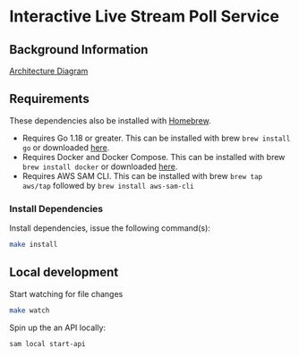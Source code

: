 # Interactive Live Stream Poll Service

## Background Information

[Architecture Diagram](https://lucid.app/lucidchart/3fb1c616-c51d-48c0-80db-ff5b60394038/edit?invitationId=inv_a9678cf9-5e5e-4685-9307-a6e41fdcc9a0)

## Requirements

These dependencies also be installed with [Homebrew](https://brew.sh/).

- Requires Go 1.18 or greater. This can be installed with brew `brew install go` or downloaded [here](https://golang.org/doc/install).
- Requires Docker and Docker Compose. This can be installed with brew `brew install docker` or downloaded [here](https://docs.docker.com/engine/install/).
- Requires AWS SAM CLI. This can be installed with brew `brew tap aws/tap` followed by `brew install aws-sam-cli`

### Install Dependencies

Install dependencies, issue the following command(s):

```bash
make install
```

## Local development

Start watching for file changes

```bash
make watch
```

Spin up the an API locally:

```bash
sam local start-api
```
